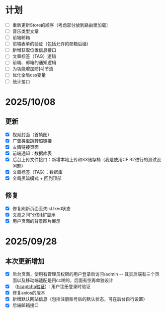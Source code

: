 # 计划

* [ ]  重新更新Store的顺序（考虑部分放到路由里加载）
* [ ]  音乐类型文章
* [ ]  前端邮箱
* [ ]  前端表单的验证（包括允许的邮箱后缀）
* [ ]  新增获取位置信息接口
* [ ]  文章标签（TAG）逻辑
* [ ]  前端、邮箱的通知逻辑
* [ ]  为功能增加防抖|节流
* [ ]  优化全局css变量
* [ ]  统计接口

# 2025/10/08

## 更新

* [X]  视频封面（首帧图）
* [X]  广告类型跳转超链接
* [X]  友情链接页面
* [X]  前端通知：数据库表
* [X]  后台上传文件接口：新增本地上传和S3储存桶（我是使用CF R2进行的测试没问题）
* [X]  文章标签（TAG）：数据库
* [X]  全局黑暗模式 + 回到顶部

## 修复

* [X]  修复刷新页面丢失isLIked状态
* [X]  文章之间“分割线”显示
* [X]  用户页面的背景图片展示

# 2025/09/28

## 本次更新增加

* [X]  后台页面，使用有管理员权限的用户登录后访问/admin -- 其实后端有三个页面以及移动端适配是用cc糊的，后面有空再单独设计
* [X]  （[hcaptcha验证](https://www.hcaptcha.com/)）：用户注册登录时验证
* [X]  修复axios的版本
* [X]  新增默认网站信息（包括注册账号后的默认状态，可在后台自行设置）
* [X]  后端邮箱接口
